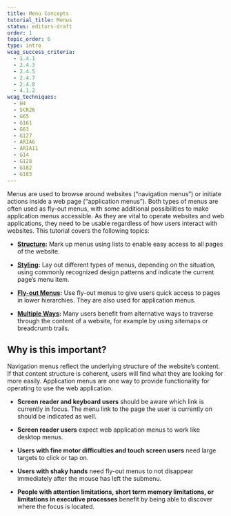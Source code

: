 ```yaml
---
title: Menu Concepts
tutorial_title: Menus
status: editors-draft
order: 1
topic_order: 6
type: intro
wcag_success_criteria:
  - 1.4.1
  - 2.4.3
  - 2.4.5
  - 2.4.7
  - 2.4.8
  - 4.1.2
wcag_techniques:
  - H4
  - SCR26
  - G65
  - G161
  - G63
  - G127
  - ARIA6
  - ARIA11
  - G14
  - G128
  - G182
  - G183
---
```


Menus are used to browse around websites (“navigation menus”) or initiate actions inside a web page (“application menus”). Both types of menus are often used as fly-out menus, with some additional possibilities to make application menus accessible. As they are vital to operate websites and web applications, they need to be usable regardless of how users interact with websites. This tutorial covers the following topics:

* **[Structure](structure.html):** Mark up menus using lists to enable easy access to all pages of the website.

* **[Styling](styling.html):** Lay out different types of menus, depending on the situation, using commonly recognized design patterns and indicate the current page’s menu item.

* **[Fly-out Menus](flyout.html):** Use fly-out menus to give users quick access to pages in lower hierarchies. They are also used for application menus.

* **[Multiple Ways](multiple-ways.html):** Many users benefit from alternative ways to traverse through the content of a website, for example by using sitemaps or breadcrumb trails.

## Why is this important?

Navigation menus reflect the underlying structure of the website’s content. If that content structure is coherent, users will find what they are looking for more easily. Application menus are one way to provide functionality for operating to use the web application.

* **Screen reader and keyboard users** should be aware which link is currently in focus. The menu link to the page the user is currently on should be indicated as well.

* **Screen reader users** expect web application menus to work like desktop menus.

* **Users with fine motor difficulties and touch screen users** need large targets to click or tap on.

* **Users with shaky hands** need fly-out menus to not disappear immediately after the mouse has left the submenu.

* **People with attention limitations, short term memory limitations, or limitations in executive processes** benefit by being able to discover where the focus is located.
